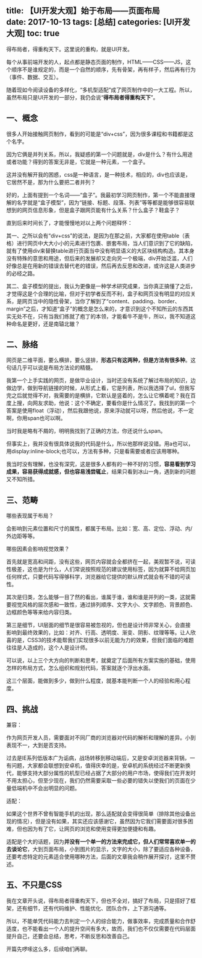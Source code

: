 title: 【UI开发大观】始于布局——页面布局      
date: 2017-10-13
tags: [总结]
categories: [UI开发大观]
toc: true
---

得布局者，得重构天下。这里说的重构，就是UI开发。

每个从事前端开发的人，起点都是静态页面的制作，HTML——CSS——JS，这个顺序不是谁规定的，而是一个自然的顺序，先有骨架，再有样子，然后再有行为（事件、数据、交互）。

随着现如今阅读设备的多样化，“多机型适配”成了网页制作中的一大工程。所以，虽然布局只是UI开发的一部分，我仍会说“**得布局者得重构天下**”。

## 一、概念
很多人开始接触网页制作，看到的可能是“div+css”，因为很多课程和书籍都是这个名字。

因为它俩是并列关系，所以，我疑惑的第一个问题就是，div是什么？有什么用途或者功能？得到的答案无非是，它就是一种元素，一个盒子。

这并没有解开我的困惑，css是一种语言，是一种技术，相应的，div也应该是，它居然不是，那为什么要把二者并列？

好的，上面有提到一个名词——“盒子”。我最初学习网页制作，第一个不能直接理解的名字就是“盒子模型”，因为“链接、标题、段落、列表”等等都是能够很容易联想到的网页信息形象，但是盒子跟网页能有什么关系？什么盒子？鞋盒子？

直到后来时间长了，才能慢慢地对以上两个问题释怀：

其一、之所以会有“div+css”的说法，是因为在那之前，大家都在使用table（表格）进行网页中大大小小的元素进行包裹、嵌套布局，当人们意识到了它的缺陷，就有了使用div来替换table进行页面当中没有明显语义的大区块结构构造。其本身没有特殊的意思和用途，但后来的发展却又走向另一个极端，div开始泛滥，人们好像总是在用新的错误去替代老的错误，然后再去反思和改进，或许这是人类进步的必经之路。

其二、盒子模型的提出，我认为更像是一种学术研究成果，当你真正搞懂了之后，才觉得这是个合理的比喻，但对于初学者反而不利，盒子和网页没有明显的对应关系，是网页当中的隐性骨架，当你了解到了“content、padding、border、margin”之后，才知道“盒子”的概念是怎么来的，才意识到这个不知所云的东西其实无处不在，只有当我们练就了庖丁的本领，才能看牛不是牛，所以，我不知道这种命名是更好，还是南辕北辙？

## 二、脉络
网页是二维平面，要么横排，要么竖排，**形态只有这两种，但是方法有很多种**。这句话几乎可以说是布局方法论的精髓。

我第一个上手实践的网页，是做毕业设计，当时还没有系统了解过布局的知识，边做边学，做到导航链接的时候，从形式上看，它是列表，所以我选择了ul，但我写完之后就觉得不对，我需要的是横排，它默认是竖着的，怎么让它横着呢？我在百度上搜，向网友求助，他说：这个不确定，要看你是什么情况了。我找到的第一个答案是使用float（浮动），然后我跟他说，原来浮动就可以呀，然后他说，不一定啊，你用span也可以啊。

当时我是略有不屑的，明明我找到了正确的方法，你还说什么span。

但事实上，我并没有很具体说我的代码是什么，所以他那样说没错。用a也可以，用display:inline-block;也可以，方法有多种，只是看需要或者应该用哪种。

我当时没有理解，也没有深究，这是很多人都有的一种不好的习惯，**容易看到学习成果，容易获得成就感，但也容易浅尝辄止**，结果只看到冰山一角，遇到新的问题又不知所措。

## 三、范畴
哪些表现属于布局？

会影响到元素位置和尺寸的属性，都属于布局。比如：宽、高、定位、浮动、内/外边距等等。

哪些因素会影响视觉效果？

首先就是宽高和间距，没有这些，网页内容就会全都挤在一起，美观暂不说，可读性极差，这也是为什么，人们常说按照规范的建议使用标签，因为就算不给网页加任何样式，只要代码写得够科学，浏览器给它提供的默认样式就会有不错的可读性。

其次是归类，怎么能够一目了然的看出，谁属于谁，谁和谁是并列的一类，这就需要视觉风格的层次感和一致性，通过排列顺序、文字大小、文字颜色、背景颜色、边框颜色等等来给内容归类。

第三是细节，UI层面的细节是很容易被忽视的，但也是设计师非常关心，会直接影响到最终效果的，比如：对齐、行高、透明度、渐变、阴影、纹理等等。让人欣喜的是，CSS3的技术能帮我们实现很多以前无能为力的效果，但我们面临的难题往往是人造成的，这个人是设计师。

可以说，以上三个大方向的判断和思考，就奠定了后面所有方案实施的基础，使用怎样的布局方式，怎么组织和规划代码，答案就逐个浮出水面。

这三个层面，能做到多少，做到什么程度，就基本能判断一个人的经验和用心程度。

## 四、挑战
兼容：

作为网页开发人员，需要面对不同厂商的浏览器对代码的解析和理解的差异。小到表现不一，大到是否支持。

过去是IE系列低版本广为诟病，战场转移到移动端后，又是安卓浏览器来背锅，一有问题，大家都会联想到安卓机，值得庆幸的是，安卓机的系统经过不断更新换代，能够支持大部分属性的机型已经占据了大部分的用户市场，使得我们在开发时不用太担心，但至少现在，我们仍然需要采取一些必要的错失以使我们的页面在少量低端机中不会出明显的问题。

适配：

如果这个世界不曾有智能手机的出现，那么适配就会变得很简单（排除其他设备出现的情况），但是没有如果，其实还应该感谢它，虽然因为它我们需要面对很多困难，但也因为有了它，让网页的浏览和使用变得更加便捷和有趣。

适配是个大的话题，因为**并没有一个单一的方法来完成它，但人们常常喜欢单一的去谈论它**，大到页面布局，小到图片的显示，文字的大小，除了要适应各种设备，还要考虑特定的元素适合使用哪种方法，后面的文章我会稍作展开探讨，这里不赘述。

## 五、不只是CSS
我在文章开头说，得布局者得重构天下，但也不全对，搞好了布局，只是搭好了框架，还有细节，还有代码维护、性能优化、团队合作，上下游沟通等。

所以，不能单凭代码能力去判定一个人的综合能力，做事效率，完成质量和合作舒适度，也不能看出一个人的提升空间有多大，故而，我们也不仅仅需要在代码层面提升自己，还要会总结，思考，不断反思和改善自己。

开篇先啰嗦这么多，后续咱们再聊。










